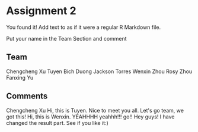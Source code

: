 # Assignment 2

You found it!  Add text to as if it were a regular R Markdown file.

Put your name in the Team Section and comment

## Team
Chengcheng Xu
Tuyen Bich Duong
Jackson Torres
Wenxin Zhou
Rosy Zhou
Fanxing Yu
## Comments
Chengcheng Xu
Hi, this is Tuyen. Nice to meet you all. 
Let's go team, we got this!
Hi, this is Wenxin.
YEAHHHH
yeahhh!!!
go!!
Hey guys! I have changed the result part. See if you like it:)
